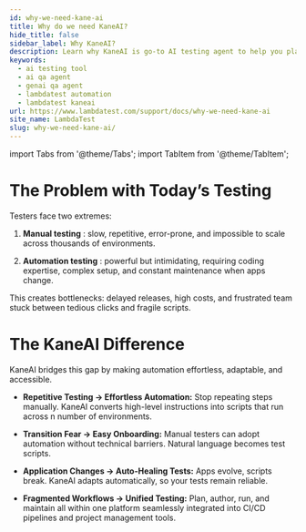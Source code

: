 ```yaml
---
id: why-we-need-kane-ai
title: Why do we need KaneAI?
hide_title: false
sidebar_label: Why KaneAI?
description: Learn why KaneAI is go-to AI testing agent to help you plan, author and evolve e2e automation tests using natural language. 
keywords:
  - ai testing tool
  - ai qa agent
  - genai qa agent
  - lambdatest automation
  - lambdatest kaneai
url: https://www.lambdatest.com/support/docs/why-we-need-kane-ai
site_name: LambdaTest
slug: why-we-need-kane-ai/
---
```


import Tabs from '@theme/Tabs';
import TabItem from '@theme/TabItem';

<script type="application/ld+json"
      dangerouslySetInnerHTML={{ __html: JSON.stringify({
       "@context": "https://schema.org",
        "@type": "BreadcrumbList",
        "itemListElement": [{
          "@type": "ListItem",
          "position": 1,
          "name": "Home",
          "item": "https://www.lambdatest.com"
        },{
          "@type": "ListItem",
          "position": 2,
          "name": "Support",
          "item": "https://www.lambdatest.com/support/docs/"
        },{
          "@type": "ListItem",
          "position": 3,
          "name": "Why do we need KaneAI",
          "item": "https://www.lambdatest.com/support/docs/why-we-need-kane-ai"
        }]
      })
    }}
></script>
# The Problem with Today’s Testing

Testers face two extremes:

1. **Manual testing** : slow, repetitive, error-prone, and impossible to scale across thousands of environments.

2. **Automation testing** : powerful but intimidating, requiring coding expertise, complex setup, and constant maintenance when apps change.

This creates bottlenecks: delayed releases, high costs, and frustrated team stuck between tedious clicks and fragile scripts.

# The KaneAI Difference

KaneAI bridges this gap by making automation effortless, adaptable, and accessible.

- **Repetitive Testing → Effortless Automation:** Stop repeating steps manually. KaneAI converts high-level instructions into scripts that run across n number of environments.

- **Transition Fear → Easy Onboarding:** Manual testers can adopt automation without technical barriers. Natural language becomes test scripts.

- **Application Changes → Auto-Healing Tests:** Apps evolve, scripts break. KaneAI adapts automatically, so your tests remain reliable.

- **Fragmented Workflows → Unified Testing:** Plan, author, run, and maintain all within one platform seamlessly integrated into CI/CD pipelines and project management tools.